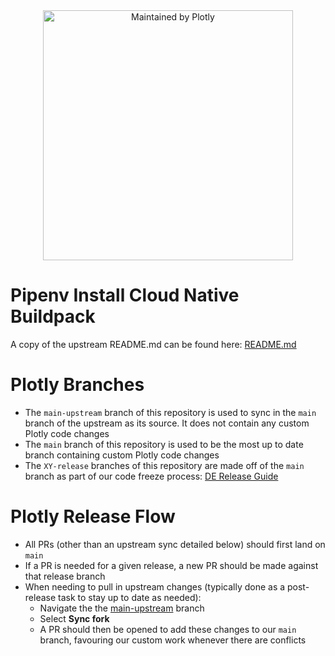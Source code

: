 <div align="center">
  <a href="https://dash.plotly.com/project-maintenance">
    <img src="https://dash.plotly.com/assets/images/maintained-by-plotly.png" width="400px" alt="Maintained by Plotly">
  </a>
</div>

# Pipenv Install Cloud Native Buildpack

A copy of the upstream README.md can be found here: [README.md](../README.md)

# Plotly Branches

- The `main-upstream` branch of this repository is used to sync in the `main` branch of the upstream as its source. It does not contain any custom Plotly code changes
- The `main` branch of this repository is used to be the most up to date branch containing custom Plotly code changes
- The `XY-release` branches of this repository are made off of the `main` branch as part of our code freeze process: [DE Release Guide](https://plotly.atlassian.net/wiki/x/doAbH)

# Plotly Release Flow

- All PRs (other than an upstream sync detailed below) should first land on `main`
- If a PR is needed for a given release, a new PR should be made against that release branch
- When needing to pull in upstream changes (typically done as a post-release task to stay up to date as needed):
  - Navigate the the [main-upstream](https://github.com/plotly/paketo-buildpacks_pipenv-install/tree/main-upstream) branch
  - Select **Sync fork**
  - A PR should then be opened to add these changes to our `main` branch, favouring our custom work whenever there are conflicts

